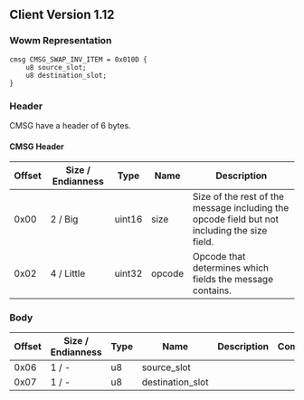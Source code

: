 ## Client Version 1.12

### Wowm Representation
```rust,ignore
cmsg CMSG_SWAP_INV_ITEM = 0x010D {
    u8 source_slot;
    u8 destination_slot;
}
```
### Header
CMSG have a header of 6 bytes.

#### CMSG Header
| Offset | Size / Endianness | Type   | Name   | Description |
| ------ | ----------------- | ------ | ------ | ----------- |
| 0x00   | 2 / Big           | uint16 | size   | Size of the rest of the message including the opcode field but not including the size field.|
| 0x02   | 4 / Little        | uint32 | opcode | Opcode that determines which fields the message contains.|

### Body

| Offset | Size / Endianness | Type | Name | Description | Comment |
| ------ | ----------------- | ---- | ---- | ----------- | ------- |
| 0x06 | 1 / - | u8 | source_slot |  |  |
| 0x07 | 1 / - | u8 | destination_slot |  |  |

